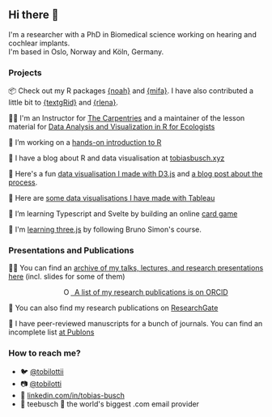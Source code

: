 ## Hi there 👋

I'm a researcher with a PhD in Biomedical science working on hearing and cochlear implants.  
I'm based in Oslo, Norway and Köln, Germany. 

### Projects

📦 Check out my R packages [{noah}](https://teebusch.github.io/noah/) and [{mifa}](https://teebusch.github.io/mifa/). I have also contributed a little bit to [{textgRid}](https://github.com/patrickreidy/textgRid) and [{rlena}](https://github.com/HomeBankCode/rlena).

👷‍♂️ I'm an Instructor for [The Carpentries](https://carpentries.org/) and a maintainer of the lesson material for [Data Analysis and Visualization in R for Ecologists](https://github.com/datacarpentry/R-ecology-lesson/)

📘 I’m working on a [hands-on introduction to R](https://github.com/Teebusch/r-intro)

📜 I have a blog about R and data visualisation at [tobiasbusch.xyz](https://tobiasbusch.xyz)

🧮 Here's a fun [data visualisation I made with D3.js](https://teebusch.github.io/park-vis) and [a blog post about the process](https://tobiasbusch.xyz/a-walk-in-the-park).

📶 Here are [some data visualisations I have made with Tableau](https://public.tableau.com/app/profile/tiobias.busch)

🌱 I’m learning Typescript and Svelte by building an online [card game](https://github.com/Teebusch/nine-circles)

🌱 I'm [learning three.js](https://github.com/Teebusch/threejs-journey) by following Bruno Simon's course.

### Presentations and Publications

🧑‍🏫 You can find an [archive of my talks, lectures, and research presentations here](https://github.com/Teebusch/presentations) (incl. slides for some of them)

<p><div itemscope itemtype="https://schema.org/Person">&nbsp;<a itemprop="sameAs" content="https://orcid.org/0000-0002-8390-7892" href="https://orcid.org/0000-0002-8390-7892" target="orcid.widget" rel="me noopener noreferrer" style="vertical-align:top;"><img src="https://orcid.org/sites/default/files/images/orcid_16x16.png" style="width:1em;margin-left:.5em;padding-left:7em;" alt="ORCID iD icon">&nbsp;&nbsp;A list of my research publications is on ORCID</a></div></p>

📜 You can also find my research publications on [ResearchGate](https://www.researchgate.net/profile/Tobias-Busch-4)

🔬 I have peer-reviewed manuscripts for a bunch of journals. You can find an incomplete list [at Publons](https://publons.com/researcher/4522734/tobias-busch) 

### How to reach me?

* 🐦 [@tobilottii](http://twitter.com/tobilottii/)  
* 📷 [@tobilotti](https://www.instagram.com/tobilotti/)
* 👔 [linkedin.com/in/tobias-busch](linkedin.com/in/tobias-busch)
* 📨 teebusch 🐒 the world's biggest .com email provider

<!--
**Teebusch/Teebusch** is a ✨ _special_ ✨ repository because its `README.md` (this file) appears on your GitHub profile.

Here are some ideas to get you started:

- 🔭 I’m currently working on ...
- 🌱 I’m currently learning ...
- 👯 I’m looking to collaborate on ...
- 🤔 I’m looking for help with ...
- 💬 Ask me about ...
- 📫 How to reach me: ...
- 😄 Pronouns: ...
- ⚡ Fun fact: ...
-->
